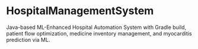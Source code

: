 # HospitalManagementSystem
Java-based ML-Enhanced Hospital Automation System with Gradle build, patient flow optimization, medicine inventory management, and myocarditis prediction via ML.
